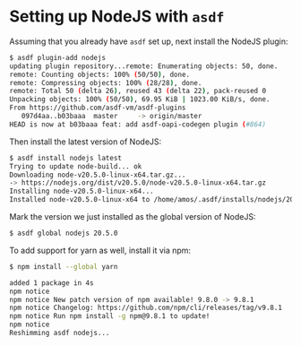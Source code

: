 # Setting up NodeJS with `asdf`

Assuming that you already have `asdf` set up, next install the NodeJS plugin:

```bash
$ asdf plugin-add nodejs
updating plugin repository...remote: Enumerating objects: 50, done.
remote: Counting objects: 100% (50/50), done.
remote: Compressing objects: 100% (28/28), done.
remote: Total 50 (delta 26), reused 43 (delta 22), pack-reused 0
Unpacking objects: 100% (50/50), 69.95 KiB | 1023.00 KiB/s, done.
From https://github.com/asdf-vm/asdf-plugins
   097d4aa..b03baaa  master     -> origin/master
HEAD is now at b03baaa feat: add asdf-oapi-codegen plugin (#864)
```

Then install the latest version of NodeJS:

```bash
$ asdf install nodejs latest
Trying to update node-build... ok
Downloading node-v20.5.0-linux-x64.tar.gz...
-> https://nodejs.org/dist/v20.5.0/node-v20.5.0-linux-x64.tar.gz
Installing node-v20.5.0-linux-x64...
Installed node-v20.5.0-linux-x64 to /home/amos/.asdf/installs/nodejs/20.5.0
```

Mark the version we just installed as the global version of NodeJS:

```bash
$ asdf global nodejs 20.5.0
```

To add support for yarn as well, install it via npm:

```bash
$ npm install --global yarn

added 1 package in 4s
npm notice 
npm notice New patch version of npm available! 9.8.0 -> 9.8.1
npm notice Changelog: https://github.com/npm/cli/releases/tag/v9.8.1
npm notice Run npm install -g npm@9.8.1 to update!
npm notice 
Reshimming asdf nodejs...
```

